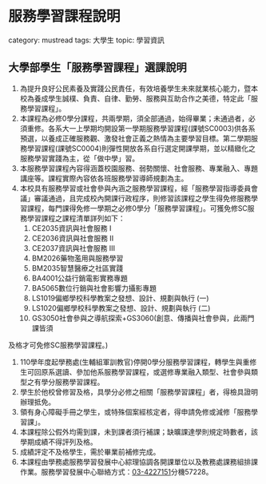 # 服務學習課程說明

category: mustread
tags: 大學生
topic: 學習資訊

## **大學部學生「服務學習課程」選課說明**

1. 為提升良好公民素養及實踐公民責任，有效培養學生未來就業核心能力，暨本校為養成學生誠樸、負責、自律、勤勞、服務與互助合作之美德，特定此「服務學習課程」。
2. 本課程為必修0學分課程，共兩學期，須全部通過，始得畢業；未通過者，必須重修。各系大一上學期均開設第一學期服務學習課程(課號SC0003)供各系預選，以養成正確服務觀、激發社會正義之熱情為主要學習目標。第二學期服務學習課程(課號SC0004)則彈性開放各系自行選定開課學期，並以精緻化之服務學習實踐為主，從「做中學」習。
3. 本服務學習課程內容得涵蓋校園服務、弱勢關懷、社會服務、專業融入、專題講座等。課程實際內容依各班服務學習導師規劃為主。
4. 本校具有服務學習或社會參與內涵之服務學習課程，經「服務學習指導委員會議」審議通過，且完成校內開課行政程序，則修習該課程之學生得免修服務學習課程，每門課得免修一學期之必修0學分「服務學習課程」。可獲免修SC服務學習課程之課程清單詳列如下：
    1. CE2035資訊與社會服務 I
    2. CE2036資訊與社會服務 II
    3. CE2037資訊與社會服務 III
    4. BM2026藥物濫用與服務學習
    5. BM2035智慧醫療之社區實踐
    6. BA4001公益行銷電影實務專題
    7. BA5065數位行銷與社會影響力攝影專題
    8. LS1019偏鄉學校科學教案之發想、設計、規劃與執行 (一)
    9. LS1020偏鄉學校科學教案之發想、設計、規劃與執行 (二)
    10. GS3050社會參與之導航探索+GS3060(創意、傳播與社會參與，此兩門課皆須

及格才可免修SC服務學習課程。)

1. 110學年度起學務處(生輔組軍訓教官)停開0學分服務學習課程，轉學生與重修生可回原系選讀、參加他系服務學習課程，或選修專業融入類型、社會參與類型之有學分服務學習課程。
2. 學生於他校曾修習及格，具學分必修之相關「服務學習課程」者，得檢具證明辦理抵免。
3. 領有身心障礙手冊之學生，或特殊個案經核定者，得申請免修或減修「服務學習課」。
4. 本課程除公假外均需到課，未到課者須行補課；缺曠課達學則規定時數者，該學期成績不得評列及格。
5. 成績評定不及格學生，需於畢業前補修完成。
6. 本課程由學務處服務學習發展中心綜理協調各開課單位以及教務處課務組排課作業。服務學習發展中心聯絡方式：[03-4227151](tel:03-4227151)分機57228。
